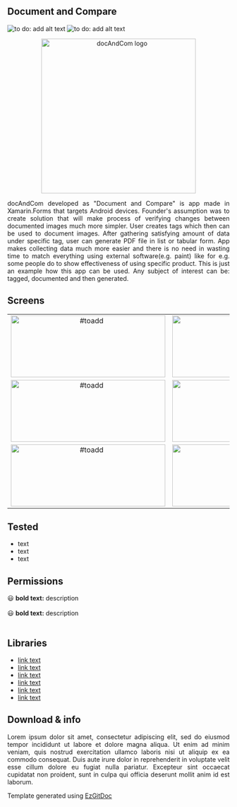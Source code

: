 <h2>Document and Compare</h2>

<img src="https://img.shields.io/badge/Platform-Android-red?color=2DE22B&style=flat-square" alt="to do: add alt text"/>

<img src="https://img.shields.io/badge/Languages-EN,%20PL-red?color=E41570&style=flat-square" alt="to do: add alt text"/>

<p align="center"><img src="http://placehold.it/350" width="350" alt="docAndCom logo"></p>

<p align="justify">docAndCom developed as "Document and Compare" is app made in Xamarin.Forms that targets Android devices. Founder's assumption was to create solution that will make process of verifying changes between documented images much more simpler. User creates tags which then can be used to document images. After gathering satisfying amount of data under specific tag, user can generate PDF file in list or tabular form. App makes collecting data much more easier and there is no need in wasting time to match everything using external software(e.g. paint) like  for e.g. some people do to show effectiveness of using specific product. This is just an example how this app can be used. Any subject of interest can be: tagged, documented and then generated.  </p>

<h2>Screens</h2>

| | | | |
| :---: | :---: | :---: | :---: |
| <img src="https://placehold.it/350x140" alt="#toadd" width="350" height="140"/> | <img src="https://placehold.it/350x140" alt="#toadd" width="350" height="140"/> | <img src="https://placehold.it/350x140" alt="#toadd" width="350" height="140"/> | <img src="https://placehold.it/350x140" alt="#toadd" width="350" height="140"/> |
| <img src="https://placehold.it/350x140" alt="#toadd" width="350" height="140"/> | <img src="https://placehold.it/350x140" alt="#toadd" width="350" height="140"/> | <img src="https://placehold.it/350x140" alt="#toadd" width="350" height="140"/> | <img src="https://placehold.it/350x140" alt="#toadd" width="350" height="140"/> |
| <img src="https://placehold.it/350x140" alt="#toadd" width="350" height="140"/> | <img src="https://placehold.it/350x140" alt="#toadd" width="350" height="140"/> | <img src="https://placehold.it/350x140" alt="#toadd" width="350" height="140"/> | <img src="https://placehold.it/350x140" alt="#toadd" width="350" height="140"/> |
<!-- For image table, it's highly recommended to have the same resolution images. 
 To find best results(no stretches, equal cells), both axis should be adjusted manually. -->

<h2>Tested</h2>

- text
- text
- text

<h2>Permissions</h2>

:smiley: <strong>bold text:</strong> description<br><br>
:smiley: <strong>bold text:</strong> description<br><br>

<!-- If you did not specify icon, simply overwrite Id put between : : characters with desired icon name -->
<!-- Supported by GitHub icon list can be found here: https://gist.github.com/rxaviers/7360908 -->

<h2>Libraries</h2>

- <a href="https://#to_do:add_href">link text</a>
- <a href="https://#to_do:add_href">link text</a>
- <a href="https://#to_do:add_href">link text</a>
- <a href="https://#to_do:add_href">link text</a>
- <a href="https://#to_do:add_href">link text</a>
- <a href="https://#to_do:add_href">link text</a>

<h2>Download & info</h2>

<p align="justify">Lorem ipsum dolor sit amet, consectetur adipiscing elit, sed do eiusmod tempor incididunt ut labore et dolore magna aliqua. Ut enim ad minim veniam, quis nostrud exercitation ullamco laboris nisi ut aliquip ex ea commodo consequat. Duis aute irure dolor in reprehenderit in voluptate velit esse cillum dolore eu fugiat nulla pariatur. Excepteur sint occaecat cupidatat non proident, sunt in culpa qui officia deserunt mollit anim id est laborum.</p>

Template generated using <a href="https://github.com/trolit/EzGitDoc">EzGitDoc</a>
